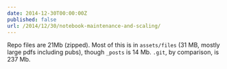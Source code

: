 ```yaml
---
date: 2014-12-30T00:00:00Z
published: false
url: /2014/12/30/notebook-maintenance-and-scaling/
---
```


Repo files are 21Mb (zipped).
Most of this is in `assets/files` (31 MB, mostly large pdfs including pubs), though `_posts` is 14 Mb.
`.git`, by comparison, is 237 Mb. 
